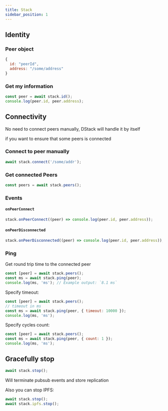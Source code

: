 ```yaml
---
title: Stack
sidebar_position: 1
---
```


## Identity

### Peer object

```javascript
{
  id: "peerId",
  address: "/some/address"
}
```

### Get my information

```javascript
const peer = await stack.id();
console.log(peer.id, peer.address);
```

## Connectivity

No need to connect peers manually, DStack will handle it by itself

if you want to ensure that some peers is connected

### Connect to peer manually

```javascript
await stack.connect('/some/addr');
```

### Get connected Peers

```javascript
const peers = await stack.peers();
```

### Events

#### `onPeerConnect`

```javascript
stack.onPeerConnect((peer) => console.log(peer.id, peer.address));
```

#### `onPeerDisconnected`

```javascript
stack.onPeerDisconnected((peer) => console.log(peer.id, peer.address));
```

### Ping

Get round trip time to the connected peer

```javascript
const [peer] = await stack.peers();
const ms = await stack.ping(peer);
console.log(ms, 'ms'); // Example output: `8.1 ms`
```

Specify timeout:

```javascript
const [peer] = await stack.peers();
// timeout in ms
const ms = await stack.ping(peer, { timeout: 10000 });
console.log(ms, 'ms');
```

Specify cycles count:

```javascript
const [peer] = await stack.peers();
const ms = await stack.ping(peer, { count: 1 });
console.log(ms, 'ms');
```

## Gracefully stop

```javascript
await stack.stop();
```

Will terminate pubsub events and store replication

Also you can stop IPFS:

```javascript
await stack.stop();
await stack.ipfs.stop();
```

